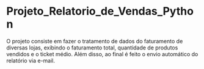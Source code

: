 # Projeto_Relatorio_de_Vendas_Python
 O projeto consiste em fazer o tratamento de dados do faturamento de diversas lojas, exibindo o faturamento total, quantidade de produtos vendidos e o ticket médio.
 Além disso, ao final é feito o envio automático do relatório via e-mail.
